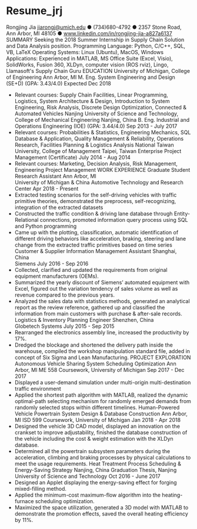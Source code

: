 # Resume_jrj

Rongjing Jia
jiarongj@umich.edu ● (734)680-4792 ● 2357 Stone Road, Ann Arbor, MI 48105 ● www.linkedin.com/in/rongjing-jia-a827a6137
SUMMARY
Seeking the 2018 Summer Internship in Supply Chain Solution and Data Analysis position.
Programming Language: Python, C/C++, SQL, VB, LaTeX    Operating Systems: Linux (Ubuntu), MacOS, Windows
Applications: Experienced in MATLAB, MS Office Suite (Excel, Visio), SolidWorks, Fusion 360, XLDyn, computer vision (ROS rviz), Lingo, Llamasoft's Supply Chain Guru
EDUCATION
University of Michigan, College of Engineering	Ann Arbor, MI
M. Eng. System Engineering and Design (SE+D) (GPA: 3.43/4.0)	Expected Dec 2018
-	Relevant courses: Supply Chain Facilities, Linear Programming, Logistics, System Architecture & Design, Introduction to System Engineering, Risk Analysis, Discrete Design Optimization, Connected & Automated Vehicles
Nanjing University of Science and Technology, College of Mechanical Engineering	Nanjing, China
B. Eng. Industrial and Operations Engineering (IOE) (GPA: 3.44/4.0)	Sep 2013 - July 2017
-	Relevant courses: Probabilities & Statistics, Engineering Mechanics, SQL Database & Application, Quality Management & Reliability, Operations Research, Facilities Planning & Logistics Analysis
National Taiwan University, College of Management	Taipei, Taiwan
Enterprise Project Management (Certificate)	July 2014 - Aug 2014
-	Relevant courses: Marketing, Decision Analysis, Risk Management, Engineering Project Management
WORK EXPERIENCE
Graduate Student Research Assistant                                                                                                                       Ann Arbor, MI                                                                                   
University of Michigan & China Automotive Technology and Research Center                                                  Apr 2018 - Present
-	Extracted testing scenarios for the self-driving vehicles with traffic primitive theories, demonstrated the preprocess, self-recognizing, integration of the extracted datasets
-	Constructed the traffic condition & driving lane database through Entity-Relational connections, promoted information query process using SQL and Python programming
-	Came up with the plotting, classification, automatic identification of different driving behaviors like acceleration, braking, steering and lane change from the extracted traffic primitives based on time series
Customer & Supplier Information Management Assistant                                                                                   Shanghai, China                         
Siemens                                                                                                                                                                  July 2016 - Sep 2016
-	Collected, clarified and updated the requirements from original equipment manufacturers (OEMs).
-	Summarized the yearly discount of Siemens’ automated equipment with Excel, figured out the variation tendency of sales volume as well as revenue compared to the previous years.
-	Analyzed the sales data with statistics methods, generated an analytical report as the review reference, gathered up and classified the information from main customers with purchase & after-sale records.
Logistics & Inventory Planning Engineer                                                                                                               Shenzhen, China                                                                                        
Globetech Systems                                                                                                                                                 July 2015 - Sep 2015
-	Rearranged the electronics assembly line, increased the productivity by 17%.
-	Dredged the blockage and shortened the delivery path inside the warehouse, compiled the workshop manipulation standard file, added in concept of Six Sigma and Lean Manufacturing.
PROJECT EXPLORATION
Autonomous Vehicle Sharing System Scheduling Optimization                                                                             Ann Arbor, MI
ME 558 Coursework, University of Michigan                                                                                                      Sep 2017 - Dec 2017
-	Displayed a user-demand simulation under multi-origin multi-destination traffic environment
-	Applied the shortest path algorithm with MATLAB, realized the dynamic optimal-path selecting mechanism for randomly emerged demands from randomly selected stops within different timelines.
Human-Powered Vehicle Powertrain System Design & Database Construction                     Ann Arbor, MI
ISD 599 Coursework, University of Michigan                                                                                                      Jan 2018 - Apr 2018
-	Designed the vehicle 3D CAD model, displayed an innovation on the crankset to improve adjustability, finished the database construction of the vehicle including the cost & weight estimation with the XLDyn database.
-	Determined all the powertrain subsystem parameters during the acceleration, climbing and braking processes by physical calculations to meet the usage requirements.
Heat Treatment Process Scheduling & Energy-Saving Strategy                                                                            Nanjing, China Graduation Thesis, Nanjing University of Science and Technology                                                                 Oct 2016 - June 2017
-	Designed an Applet displaying the energy-saving effect for forging mixed-filling method.
-	Applied the minimum-cost maximum-flow algorithm into the heating-furnace scheduling optimization. 
-	Maximized the space utilization, generated a 3D model with MATLAB to demonstrate the promotion effects, saved the overall heating efficiency by 11%.
